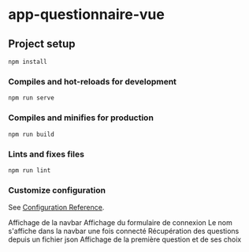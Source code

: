 # app-questionnaire-vue

## Project setup
```
npm install
```

### Compiles and hot-reloads for development
```
npm run serve
```

### Compiles and minifies for production
```
npm run build
```

### Lints and fixes files
```
npm run lint
```

### Customize configuration
See [Configuration Reference](https://cli.vuejs.org/config/).

Affichage de la navbar
Affichage du formulaire de connexion
Le nom s'affiche dans la navbar une fois connecté
Récupération des questions depuis un fichier json
Affichage de la première question et de ses choix